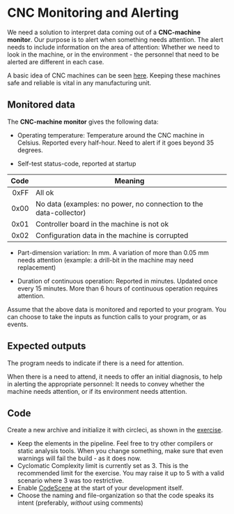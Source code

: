 # CNC Monitoring and Alerting

We need a solution to interpret data coming out of a **CNC-machine monitor**.
Our purpose is to alert when something needs attention.
The alert needs to include information on the area of attention:
Whether we need to look in the machine, or in the environment -
the personnel that need to be alerted are different in each case.

A basic idea of CNC machines can be seen [here](https://en.wikipedia.org/wiki/Numerical_control).
Keeping these machines safe and reliable is vital in any manufacturing unit.

## Monitored data

The **CNC-machine monitor** gives the following data:

- Operating temperature: Temperature around the CNC machine in Celsius.
Reported every half-hour. Need to alert if it goes beyond 35 degrees.

- Self-test status-code, reported at startup

| Code | Meaning |
|---:|---|
|0xFF|All ok|
|0x00|No data (examples: no power, no connection to the data-collector)|
|0x01|Controller board in the machine is not ok|
|0x02|Configuration data in the machine is corrupted|

- Part-dimension variation: In mm. A variation of more than 0.05 mm needs attention
(example: a drill-bit in the machine may need replacement)

- Duration of continuous operation: Reported in minutes.
Updated once every 15 minutes.
More than 6 hours of continuous operation requires attention.

Assume that the above data is monitored and reported to your program.
You can choose to take the inputs as function calls to your program, or as events.

## Expected outputs

The program needs to indicate if there is a need for attention.

When there is a need to attend,
it needs to offer an initial diagnosis,
to help in alerting the appropriate personnel:
It needs to convey whether the machine needs attention,
or if its environment needs attention.

## Code

Create a new archive and initialize it with circleci, as shown in the
[exercise](https://github.com/venu-shastri/cleancodeforcpp/blob/master/.circleci/config.yml).

- Keep the elements in the pipeline.
Feel free to try other compilers or static analysis tools.
When you change something, make sure that even warnings will fail the build -
as it does now.
- Cyclomatic Complexity limit is currently set as 3.
This is the recommended limit for the exercise.
You may raise it up to 5 with a valid scenario where 3 was too restrictive.
- Enable [CodeScene](https://codescene.io) at the start of your development itself.
- Choose the naming and file-organization so that the code speaks its intent
(preferably, _without_ using comments)
